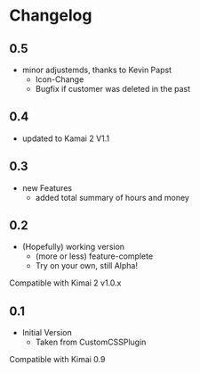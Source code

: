 # Changelog

## 0.5
- minor adjustemds, thanks to Kevin Papst
  - Icon-Change
  - Bugfix if customer was deleted in the past


## 0.4
- updated to Kamai 2 V1.1

## 0.3
- new Features
  - added total summary of hours and money

## 0.2
- (Hopefully) working version
  - (more or less) feature-complete
  - Try on your own, still Alpha! 

Compatible with Kimai 2 v1.0.x 

## 0.1 

- Initial Version
  - Taken from CustomCSSPlugin
  
Compatible with Kimai 0.9
